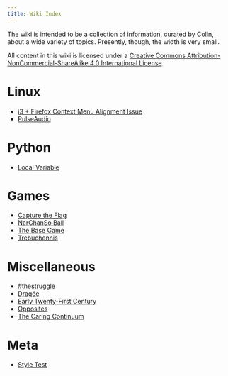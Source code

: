 ```yaml
---
title: Wiki Index
---
```


The wiki is intended to be a collection of information, curated by Colin,
about a wide variety of topics. Presently, though, the width is very small.

All content in this wiki is licensed under a
<a rel="license" href="https://creativecommons.org/licenses/by-nc-sa/4.0/">Creative Commons Attribution-NonCommercial-ShareAlike 4.0 International License</a>.

# Linux

* [i3 + Firefox Context Menu Alignment Issue](linux/i3-firefox-context-menu-alignment-issue/)
* [PulseAudio](linux/pulseaudio/)

# Python

* [Local Variable](python/local-variable/)

# Games

* [Capture the Flag](games/capture-the-flag/)
* [NarChanSo Ball](games/narchanso-ball/)
* [The Base Game](games/the-base-game/)
* [Trebuchennis](games/trebuchennis/)

# Miscellaneous

* [#thestruggle](thestruggle/)
* [Dragée](dragee)
* [Early Twenty-First Century](early-twenty-first-century/)
* [Opposites](opposites/)
* [The Caring Continuum](the-caring-continuum/)

# Meta

* [Style Test](meta/style-test/)
